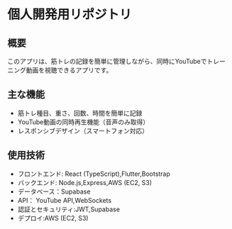 # 個人開発用リポジトリ

## 概要
このアプリは、筋トレの記録を簡単に管理しながら、同時にYouTubeでトレーニング動画を視聴できるアプリです。

## 主な機能
- 筋トレ種目、重さ、回数、時間を簡単に記録
- YouTube動画の同時再生機能（音声のみ取得）
- レスポンシブデザイン（スマートフォン対応）

## 使用技術
- フロントエンド: React (TypeScript),Flutter,Bootstrap
- バックエンド: Node.js,Express,AWS (EC2, S3)
- データベース：Supabase
- API： YouTube API,WebSockets
- 認証とセキュリティ:JWT,Supabase
- デプロイ:AWS (EC2, S3)


## 
